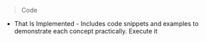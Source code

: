 > Code 
- That Is Implemented - Includes code snippets and examples to demonstrate each concept practically. Execute it
